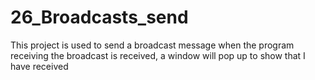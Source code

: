 # 26_Broadcasts_send
This project is used to send a broadcast message when the program receiving the broadcast is received, a window will pop up to show that I have received
